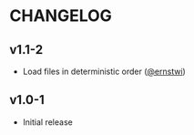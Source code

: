 # CHANGELOG

## v1.1-2

- Load files in deterministic order ([@ernstwi](https://github.com/ernstwi))

## v1.0-1

- Initial release
